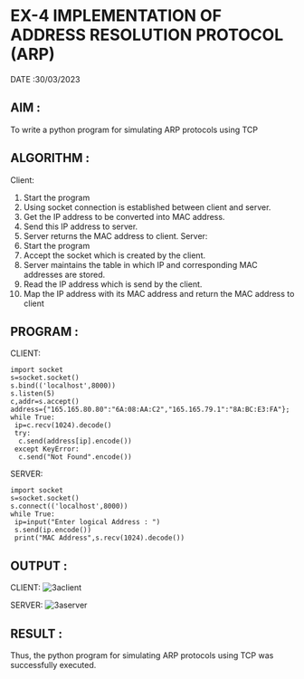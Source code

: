 # EX-4 IMPLEMENTATION OF ADDRESS RESOLUTION PROTOCOL (ARP)

DATE :30/03/2023

## AIM :
To write a python program for simulating ARP protocols using TCP

## ALGORITHM :
Client:
1. Start the program
2. Using socket connection is established between client and server.
3. Get the IP address to be converted into MAC address.
4. Send this IP address to server.
5. Server returns the MAC address to client.
Server:
1. Start the program
2. Accept the socket which is created by the client.
3. Server maintains the table in which IP and corresponding MAC addresses are
stored.
4. Read the IP address which is send by the client.
5. Map the IP address with its MAC address and return the MAC address to client

## PROGRAM :
CLIENT:
```
import socket
s=socket.socket()
s.bind(('localhost',8000))
s.listen(5)
c,addr=s.accept()
address={"165.165.80.80":"6A:08:AA:C2","165.165.79.1":"8A:BC:E3:FA"};
while True:
 ip=c.recv(1024).decode()
 try:
  c.send(address[ip].encode())
 except KeyError:
  c.send("Not Found".encode())
```
SERVER:
```
import socket
s=socket.socket()
s.connect(('localhost',8000))
while True:
 ip=input("Enter logical Address : ")
 s.send(ip.encode())
 print("MAC Address",s.recv(1024).decode())
```
## OUTPUT :
CLIENT:
![3aclient](https://github.com/Vanisha0609/EX-4/assets/119104009/002079ec-b94d-41a8-b27a-4d7ed8b21b06)

SERVER:
![3aserver](https://github.com/Vanisha0609/EX-4/assets/119104009/b1544166-5e69-4904-a6fe-411e3bf40c74)

## RESULT :
Thus, the python program for simulating ARP protocols using TCP was successfully 
executed.




